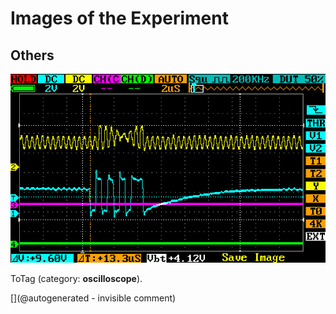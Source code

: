 # Images of the Experiment

## Others

![](/matty/pHATrick/20190223/IMAG001.png)

ToTag (category: __oscilloscope__).



[](@autogenerated - invisible comment)